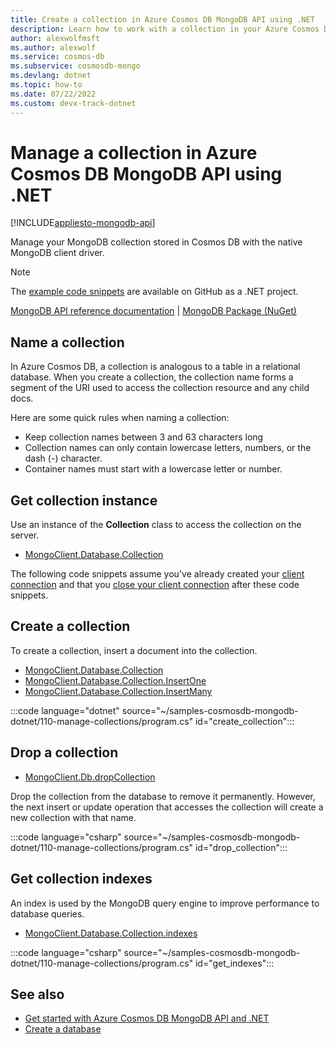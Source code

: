 ```yaml
---
title: Create a collection in Azure Cosmos DB MongoDB API using .NET
description: Learn how to work with a collection in your Azure Cosmos DB MongoDB API database using the .NET SDK.
author: alexwolfmsft
ms.author: alexwolf
ms.service: cosmos-db
ms.subservice: cosmosdb-mongo
ms.devlang: dotnet
ms.topic: how-to
ms.date: 07/22/2022
ms.custom: devx-track-dotnet
---
```


# Manage a collection in Azure Cosmos DB MongoDB API using .NET

[!INCLUDE[appliesto-mongodb-api](../includes/appliesto-mongodb-api.md)]

Manage your MongoDB collection stored in Cosmos DB with the native MongoDB client driver.

> [!NOTE]
> The [example code snippets](https://github.com/Azure-Samples/cosmos-db-mongodb-api-dotnet-samples) are available on GitHub as a .NET project.

[MongoDB API reference documentation](https://docs.mongodb.com/drivers/csharp) | [MongoDB Package (NuGet)](https://www.nuget.org/packages/MongoDB.Driver)


## Name a collection

In Azure Cosmos DB, a collection is analogous to a table in a relational database. When you create a collection, the collection name forms a segment of the URI used to access the collection resource and any child docs.

Here are some quick rules when naming a collection:

* Keep collection names between 3 and 63 characters long
* Collection names can only contain lowercase letters, numbers, or the dash (-) character.
* Container names must start with a lowercase letter or number.

## Get collection instance

Use an instance of the **Collection** class to access the collection on the server.

* [MongoClient.Database.Collection](https://mongodb.github.io/node-mongodb-native/4.7/classes/Collection.html)

The following code snippets assume you've already created your [client connection](how-to-dotnet-get-started.md#create-mongoclient-with-connection-string) and that you [close your client connection](how-to-dotnet-get-started.md#close-the-mongoclient-connection) after these code snippets.

## Create a collection

To create a collection, insert a document into the collection.

* [MongoClient.Database.Collection](https://mongodb.github.io/node-mongodb-native/4.5/classes/Db.html#collection)
* [MongoClient.Database.Collection.InsertOne](https://mongodb.github.io/node-mongodb-native/4.7/classes/Collection.html#insertOne)
* [MongoClient.Database.Collection.InsertMany](https://mongodb.github.io/node-mongodb-native/4.7/classes/Collection.html#insertMany)

:::code language="dotnet" source="~/samples-cosmosdb-mongodb-dotnet/110-manage-collections/program.cs" id="create_collection":::

## Drop a collection

* [MongoClient.Db.dropCollection](https://mongodb.github.io/node-mongodb-native/4.7/classes/Db.html#dropCollection)

Drop the collection from the database to remove it permanently. However, the next insert or update operation that accesses the collection will create a new collection with that name.

:::code language="csharp" source="~/samples-cosmosdb-mongodb-dotnet/110-manage-collections/program.cs" id="drop_collection":::

## Get collection indexes

An index is used by the MongoDB query engine to improve performance to database queries.

* [MongoClient.Database.Collection.indexes](https://mongodb.github.io/node-mongodb-native/4.7/classes/Collection.html#indexes)

:::code language="csharp" source="~/samples-cosmosdb-mongodb-dotnet/110-manage-collections/program.cs" id="get_indexes":::


## See also

- [Get started with Azure Cosmos DB MongoDB API and .NET](how-to-dotnet-get-started.md)
- [Create a database](how-to-dotnet-manage-databases.md)
